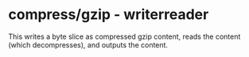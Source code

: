 # compress/gzip - writerreader

This writes a byte slice as compressed gzip content, reads the content (which decompresses), and outputs the content.

